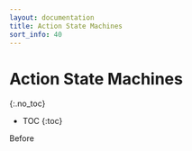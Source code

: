 ```yaml
---
layout: documentation
title: Action State Machines
sort_info: 40
---
```


# Action State Machines
{:.no_toc}

- TOC
{:toc}

Before